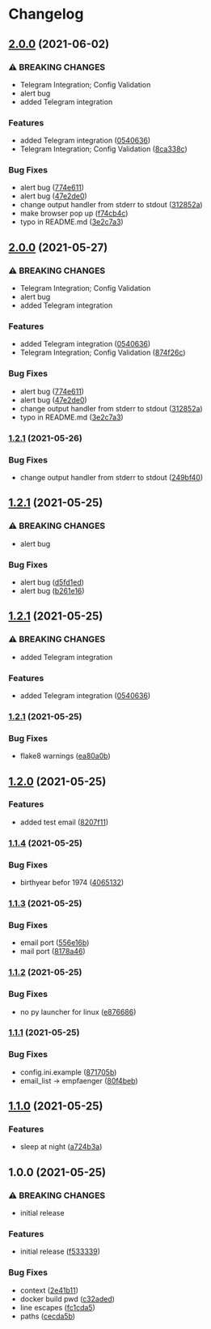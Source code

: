 # Changelog

## [2.0.0](https://www.github.com/sibalzer/impfbot/compare/v1.2.1...v2.0.0) (2021-06-02)


### ⚠ BREAKING CHANGES

* Telegram Integration; Config Validation
* alert bug
* added Telegram integration

### Features

* added Telegram integration ([0540636](https://www.github.com/sibalzer/impfbot/commit/0540636f1e6b31a15ab28a438587615ffddbb33c))
* Telegram Integration; Config Validation ([8ca338c](https://www.github.com/sibalzer/impfbot/commit/8ca338ccaa6e8d50c66de43c07a3865a28d5e2df))


### Bug Fixes

* alert bug ([774e611](https://www.github.com/sibalzer/impfbot/commit/774e611bef1249a352d9cf3178c1810af5d3cced))
* alert bug ([47e2de0](https://www.github.com/sibalzer/impfbot/commit/47e2de0eb2f2e07b34e3c17cb7776ebaf98106cd))
* change output handler from stderr to stdout ([312852a](https://www.github.com/sibalzer/impfbot/commit/312852af0cdba8d3c97cf9985bd601945dd207aa))
* make browser pop up ([f74cb4c](https://www.github.com/sibalzer/impfbot/commit/f74cb4c329ce15b069ed16d4ecbf14c2026f0526))
* typo in README.md ([3e2c7a3](https://www.github.com/sibalzer/impfbot/commit/3e2c7a3af623ab2057d48fc0291549d76d253d1f))

## [2.0.0](https://www.github.com/sibalzer/impfbot/compare/v1.2.1...v2.0.0) (2021-05-27)


### ⚠ BREAKING CHANGES

* Telegram Integration; Config Validation
* alert bug
* added Telegram integration

### Features

* added Telegram integration ([0540636](https://www.github.com/sibalzer/impfbot/commit/0540636f1e6b31a15ab28a438587615ffddbb33c))
* Telegram Integration; Config Validation ([874f26c](https://www.github.com/sibalzer/impfbot/commit/874f26ce5328bb44911864a8b108a764d2b4cf25))


### Bug Fixes

* alert bug ([774e611](https://www.github.com/sibalzer/impfbot/commit/774e611bef1249a352d9cf3178c1810af5d3cced))
* alert bug ([47e2de0](https://www.github.com/sibalzer/impfbot/commit/47e2de0eb2f2e07b34e3c17cb7776ebaf98106cd))
* change output handler from stderr to stdout ([312852a](https://www.github.com/sibalzer/impfbot/commit/312852af0cdba8d3c97cf9985bd601945dd207aa))
* typo in README.md ([3e2c7a3](https://www.github.com/sibalzer/impfbot/commit/3e2c7a3af623ab2057d48fc0291549d76d253d1f))

### [1.2.1](https://www.github.com/sibalzer/impfbot/compare/v1.2.1...v1.2.1) (2021-05-26)


### Bug Fixes

* change output handler from stderr to stdout ([249bf40](https://www.github.com/sibalzer/impfbot/commit/249bf409f1bac30f42e072c46fb191273f3a6fec))

## [1.2.1](https://www.github.com/sibalzer/impfbot/compare/v1.2.1...v1.2.1) (2021-05-25)


### ⚠ BREAKING CHANGES

* alert bug

### Bug Fixes

* alert bug ([d5fd1ed](https://www.github.com/sibalzer/impfbot/commit/d5fd1ed2675683dd35cccce6868f3392d52c18df))
* alert bug ([b261e16](https://www.github.com/sibalzer/impfbot/commit/b261e16f49eae7a18dea8fa652a08c3bde2af5fa))

## [1.2.1](https://www.github.com/sibalzer/impfbot/compare/v1.2.1...v1.2.1) (2021-05-25)


### ⚠ BREAKING CHANGES

* added Telegram integration

### Features

* added Telegram integration ([0540636](https://www.github.com/sibalzer/impfbot/commit/0540636f1e6b31a15ab28a438587615ffddbb33c))

### [1.2.1](https://www.github.com/sibalzer/impfbot/compare/v1.2.0...v1.2.1) (2021-05-25)


### Bug Fixes

* flake8 warnings ([ea80a0b](https://www.github.com/sibalzer/impfbot/commit/ea80a0b2d07349bbf5460a8e1f634adec4e64dd9))

## [1.2.0](https://www.github.com/sibalzer/impfbot/compare/v1.1.4...v1.2.0) (2021-05-25)


### Features

* added test email ([8207f11](https://www.github.com/sibalzer/impfbot/commit/8207f114da600d702c17bd45d8f73c7f8d15bb2e))

### [1.1.4](https://www.github.com/sibalzer/impfbot/compare/v1.1.3...v1.1.4) (2021-05-25)


### Bug Fixes

* birthyear befor 1974 ([4065132](https://www.github.com/sibalzer/impfbot/commit/4065132914fb961390324d3387a51b021243260a))

### [1.1.3](https://www.github.com/sibalzer/impfbot/compare/v1.1.2...v1.1.3) (2021-05-25)


### Bug Fixes

* email port ([556e16b](https://www.github.com/sibalzer/impfbot/commit/556e16b55a15d96a9082e29e390d074428193b82))
* mail port ([8178a46](https://www.github.com/sibalzer/impfbot/commit/8178a462c53f671874e5fa390a345367da98d460))

### [1.1.2](https://www.github.com/sibalzer/impfbot/compare/v1.1.1...v1.1.2) (2021-05-25)


### Bug Fixes

* no py launcher for linux ([e876686](https://www.github.com/sibalzer/impfbot/commit/e876686f6132156cb1461cab826efc890a94591e))

### [1.1.1](https://www.github.com/sibalzer/impfbot/compare/v1.1.0...v1.1.1) (2021-05-25)


### Bug Fixes

* config.ini.example ([871705b](https://www.github.com/sibalzer/impfbot/commit/871705b5054b91f85677ecd65730c5d8c0241e0d))
* email_list -> empfaenger ([80f4beb](https://www.github.com/sibalzer/impfbot/commit/80f4bebe794058ddd2bfa50a275a08f787f18e3f))

## [1.1.0](https://www.github.com/sibalzer/impfbot/compare/v1.0.0...v1.1.0) (2021-05-25)


### Features

* sleep at night ([a724b3a](https://www.github.com/sibalzer/impfbot/commit/a724b3af579fa4d6347371a6ea78c7994d4d68eb))

## 1.0.0 (2021-05-25)


### ⚠ BREAKING CHANGES

* initial release

### Features

* initial release ([f533339](https://www.github.com/sibalzer/impfbot/commit/f533339cd9923863fbc64ee89d23dcb17e1bc393))


### Bug Fixes

* context ([2e41b11](https://www.github.com/sibalzer/impfbot/commit/2e41b110b469652230aa4f5eb01fc928f649efcb))
* docker build pwd ([c32aded](https://www.github.com/sibalzer/impfbot/commit/c32aded8c53f04a58d9d5482fc3b997eac2290ae))
* line escapes ([fc1cda5](https://www.github.com/sibalzer/impfbot/commit/fc1cda5df14f1ce7ec5c7fb2c163ba85169f5b5a))
* paths ([cecda5b](https://www.github.com/sibalzer/impfbot/commit/cecda5b460f6385ba646529e6c55c18dd8b038f4))
